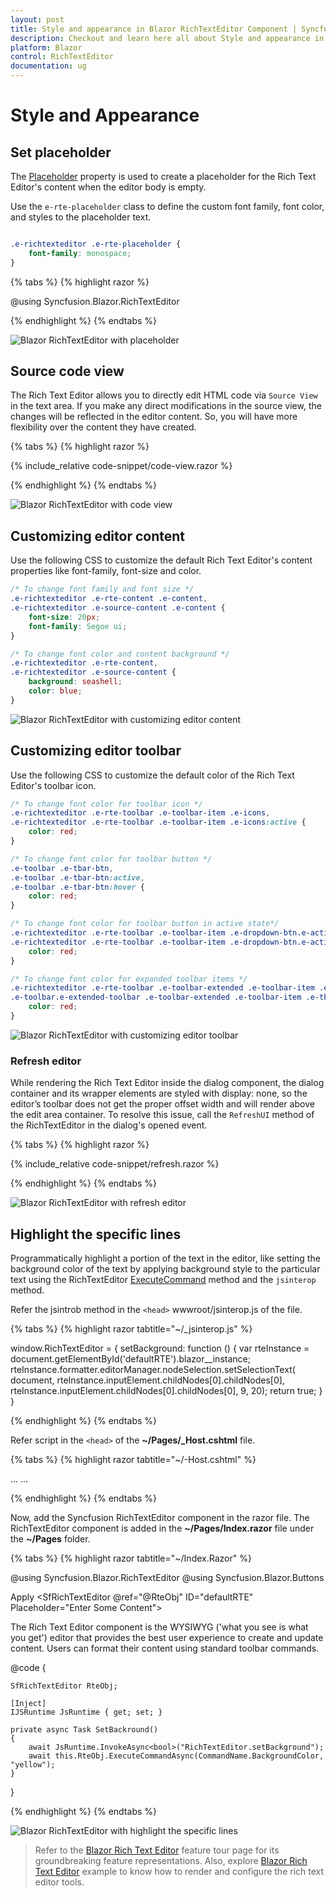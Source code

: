 ```yaml
---
layout: post
title: Style and appearance in Blazor RichTextEditor Component | Syncfusion
description: Checkout and learn here all about Style and appearance in Syncfusion Blazor RichTextEditor component and more.
platform: Blazor
control: RichTextEditor
documentation: ug
---
```


# Style and Appearance

## Set placeholder

The [Placeholder](https://help.syncfusion.com/cr/blazor/Syncfusion.Blazor.RichTextEditor.SfRichTextEditor.html#Syncfusion_Blazor_RichTextEditor_SfRichTextEditor_Placeholder) property is used to create a placeholder for the Rich Text Editor's content when the editor body is empty. 

Use the `e-rte-placeholder` class to define the custom font family, font color, and styles to the placeholder text.

```css

.e-richtexteditor .e-rte-placeholder {
    font-family: monospace;
}

```

{% tabs %}
{% highlight razor %}

@using Syncfusion.Blazor.RichTextEditor

<SfRichTextEditor Placeholder="Type something" />

<style>
    .e-richtexteditor .e-rte-placeholder {
        font-family: monospace;
    }
</style>

{% endhighlight %}
{% endtabs %}

![Blazor RichTextEditor with placeholder](./images/blazor-richtexteditor-placeholder.png)

## Source code view 

The Rich Text Editor allows you to directly edit HTML code via `Source View` in the text area. If you make any direct modifications in the source view, the changes will be reflected in the editor content. So, you will have more flexibility over the content they have created.

{% tabs %}
{% highlight razor %}

{% include_relative code-snippet/code-view.razor %}

{% endhighlight %}
{% endtabs %}

![Blazor RichTextEditor with code view](./images/blazor-richtexteditor-code-view.png)

## Customizing editor content

Use the following CSS to customize the default Rich Text Editor's content properties like font-family, font-size and color.

```css
/* To change font family and font size */
.e-richtexteditor .e-rte-content .e-content,
.e-richtexteditor .e-source-content .e-content {
    font-size: 20px;
    font-family: Segoe ui;
}

/* To change font color and content background */
.e-richtexteditor .e-rte-content,
.e-richtexteditor .e-source-content {
    background: seashell;
    color: blue;
}
```

![Blazor RichTextEditor with customizing editor content](./images/blazor-richtexteditor-editor-content.png)

## Customizing editor toolbar

Use the following CSS to customize the default color of the Rich Text Editor's toolbar icon.

```css
/* To change font color for toolbar icon */
.e-richtexteditor .e-rte-toolbar .e-toolbar-item .e-icons,
.e-richtexteditor .e-rte-toolbar .e-toolbar-item .e-icons:active {
    color: red;
}

/* To change font color for toolbar button */
.e-toolbar .e-tbar-btn,
.e-toolbar .e-tbar-btn:active,
.e-toolbar .e-tbar-btn:hover {
    color: red;
}

/* To change font color for toolbar button in active state*/
.e-richtexteditor .e-rte-toolbar .e-toolbar-item .e-dropdown-btn.e-active .e-icons,
.e-richtexteditor .e-rte-toolbar .e-toolbar-item .e-dropdown-btn.e-active .e-rte-dropdown-btn-text {
    color: red;
}

/* To change font color for expanded toolbar items */
.e-richtexteditor .e-rte-toolbar .e-toolbar-extended .e-toolbar-item .e-tbar-btn .e-icons,
.e-toolbar.e-extended-toolbar .e-toolbar-extended .e-toolbar-item .e-tbar-btn {
    color: red;
}
```
![Blazor RichTextEditor with customizing editor toolbar](./images/blazor-richtexteditor-editor-toolbar.png)

### Refresh editor

While rendering the Rich Text Editor inside the dialog component, the dialog container and its wrapper elements are styled with display: none, so the editor’s toolbar does not get the proper offset width and will render above the edit area container. To resolve this issue, call the `RefreshUI` method of the RichTextEditor in the dialog's opened event.

{% tabs %}
{% highlight razor %}

{% include_relative code-snippet/refresh.razor %}

{% endhighlight %}
{% endtabs %}

![Blazor RichTextEditor with refresh editor](./images/blazor-richtexteditor-refresh-editor.png)

## Highlight the specific lines

Programmatically highlight a portion of the text in the editor, like setting the background color of the text by applying background style to the particular text using the RichTextEditor [ExecuteCommand](https://help.syncfusion.com/cr/blazor/Syncfusion.Blazor.RichTextEditor.ExecuteCommandOption.html) method and the `jsinterop` method.

Refer the jsintrob method in the `<head>` wwwroot/jsinterop.js of the file.

{% tabs %}
{% highlight razor tabtitle="~/_jsinterop.js" %}

window.RichTextEditor = {
    setBackground: function () {
        var rteInstance = document.getElementById('defaultRTE').blazor__instance;
        rteInstance.formatter.editorManager.nodeSelection.setSelectionText(
            document, rteInstance.inputElement.childNodes[0].childNodes[0], rteInstance.inputElement.childNodes[0].childNodes[0], 9, 20);
        return true;
    }
}

{% endhighlight %}
{% endtabs %}

Refer script in the `<head>` of the **~/Pages/_Host.cshtml** file.

{% tabs %}
{% highlight razor tabtitle="~/-Host.cshtml" %}

<head> 
        … 
        … 
        <script src="jsinterop.js"></script> 
</head> 

{% endhighlight %}
{% endtabs %}

Now, add the Syncfusion RichTextEditor component in the razor file. The RichTextEditor component is added in the **~/Pages/Index.razor** file under the **~/Pages** folder.

{% tabs %}
{% highlight razor tabtitle="~/Index.Razor" %}

@using Syncfusion.Blazor.RichTextEditor
@using Syncfusion.Blazor.Buttons

<SfButton OnClick="SetBackround">Apply</SfButton>
<SfRichTextEditor @ref="@RteObj" ID="defaultRTE" Placeholder="Enter Some Content">
    <p>The Rich Text Editor component is the WYSIWYG ('what you see is what you get') editor that provides the best user experience to create and update content. Users can format their content using standard toolbar commands.</p>
</SfRichTextEditor>

@code {

    SfRichTextEditor RteObj;

    [Inject]
    IJSRuntime JsRuntime { get; set; }

    private async Task SetBackround()
    {
        await JsRuntime.InvokeAsync<bool>("RichTextEditor.setBackground");
        await this.RteObj.ExecuteCommandAsync(CommandName.BackgroundColor, "yellow");
    }
}

{% endhighlight %}
{% endtabs %}

![Blazor RichTextEditor with highlight the specific lines](./images/blazor-richtexteditor-highlight-line.gif)

> Refer to the [Blazor Rich Text Editor](https://www.syncfusion.com/blazor-components/blazor-wysiwyg-rich-text-editor) feature tour page for its groundbreaking feature representations. Also, explore [Blazor Rich Text Editor](https://blazor.syncfusion.com/demos/rich-text-editor/overview?theme=bootstrap4) example to know how to render and configure the rich text editor tools.